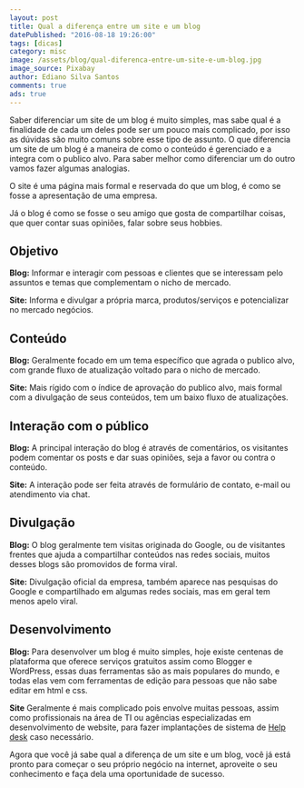 ```yaml
---
layout: post
title: Qual a diferença entre um site e um blog
datePublished: "2016-08-18 19:26:00"
tags: [dicas]
category: misc
image: /assets/blog/qual-diferenca-entre-um-site-e-um-blog.jpg
image_source: Pixabay
author: Ediano Silva Santos
comments: true
ads: true
---
```


Saber diferenciar um site de um blog é muito simples, mas sabe qual é a finalidade de cada um deles pode ser um pouco mais complicado, por isso as dúvidas são muito comuns sobre esse tipo de assunto. O que diferencia um site de um blog é a maneira de como o conteúdo é gerenciado e a integra com o publico alvo. Para saber melhor como diferenciar um do outro vamos fazer algumas analogias.

O site é uma página mais formal e reservada do que um blog, é como se fosse a apresentação de uma empresa.

Já o blog é como se fosse o seu amigo que gosta de compartilhar coisas, que quer contar suas opiniões, falar sobre seus hobbies.

## Objetivo
**Blog:** Informar e interagir com pessoas e clientes que se interessam pelo assuntos e temas que complementam o nicho de mercado.

**Site:** Informa e divulgar a própria marca, produtos/serviços e potencializar no mercado negócios.

## Conteúdo
**Blog:** Geralmente focado em um tema específico que agrada o publico alvo, com grande fluxo de atualização voltado para o nicho de mercado.

**Site:** Mais rígido com o índice de aprovação do publico alvo, mais formal com a divulgação de seus conteúdos, tem um baixo fluxo de atualizações.

## Interação com o público
**Blog:** A principal interação do blog é através de comentários, os visitantes podem comentar os posts e dar suas opiniões, seja a favor ou contra o conteúdo.

**Site:** A interação pode ser feita através de formulário de contato, e-mail ou atendimento via chat.

## Divulgação
**Blog:** O blog geralmente tem visitas originada do Google, ou de visitantes frentes que ajuda a compartilhar conteúdos nas redes sociais, muitos desses blogs são promovidos de forma viral.

**Site:** Divulgação oficial da empresa, também aparece nas pesquisas do Google e compartilhado em algumas redes sociais, mas em geral tem menos apelo viral.

## Desenvolvimento
**Blog:** Para desenvolver um blog é muito simples, hoje existe centenas de plataforma que oferece serviços gratuitos assim como Blogger e WordPress, essas duas ferramentas são as mais populares do mundo, e todas elas vem com ferramentas de edição para pessoas que não sabe editar em html e css.

**Site** Geralmente é mais complicado pois envolve muitas pessoas, assim como profissionais na área de TI ou agências especializadas em desenvolvimento de website, para fazer implantações de sistema de <a href="https://www.insideblock.com/blog/help-desk-software-solucao-para-sua.html" target="_blank" rel="noopener">Help desk</a> caso necessário.

Agora que você já sabe qual a diferença de um site e um blog, você já está pronto para começar o seu próprio negócio na internet, aproveite o seu conhecimento e faça dela uma oportunidade de sucesso.